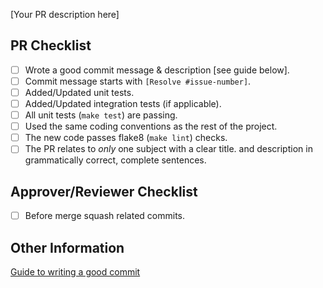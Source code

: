 [Your PR description here]

## PR Checklist

- [ ] Wrote a good commit message & description [see guide below].
- [ ] Commit message starts with `[Resolve #issue-number]`.
- [ ] Added/Updated unit tests.
- [ ] Added/Updated integration tests (if applicable).
- [ ] All unit tests (`make test`) are passing.
- [ ] Used the same coding conventions as the rest of the project.
- [ ] The new code passes flake8 (`make lint`) checks.
- [ ] The PR relates to _only_ one subject with a clear title.
      and description in grammatically correct, complete sentences.

## Approver/Reviewer Checklist

- [ ] Before merge squash related commits.

## Other Information

[Guide to writing a good commit](http://chris.beams.io/posts/git-commit/)
